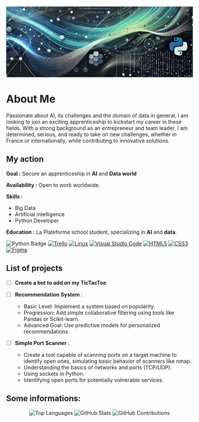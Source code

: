 
<p align= "center">
  <img src="./banner_github_profile4.gif" alt="Banner Image">
</p>


# About Me

Passionate about AI, its challenges and the domain of data in general, I am looking to join an exciting apprenticeship to kickstart my career in these fields. With a strong background as an entrepreneur and team leader, I am determined, serious, and ready to take on new challenges, whether in France or internationally, while contributing to innovative solutions.


## My action

**Goal :** Secure an apprenticeship in **AI** and **Data world**


**Availability :** Open to work worldwide.


**Skills :**
  - Big Data
  - Artificial intelligence
  - Python Developer


**Education :**  La Plateforme school student, specializing in **AI** and **data**.


![Python Badge](https://img.shields.io/badge/Python-3776AB?logo=python&logoColor=fff&style=flat)
[![Trello](https://img.shields.io/badge/Trello-Board-0079BF?logo=trello&logoColor=white)](https://trello.com/b/VOTRE_ID_DE_BOARD)
[![Linux](https://img.shields.io/badge/Linux-OS-FCC624?logo=linux&logoColor=black)](https://www.kernel.org/)
[![Visual Studio Code](https://img.shields.io/badge/Visual%20Studio%20Code-Editor-007ACC?logo=visual-studio-code&logoColor=white)](https://code.visualstudio.com/)
[![HTML5](https://img.shields.io/badge/HTML5-Markup-E34F26?logo=html5&logoColor=white)](https://developer.mozilla.org/docs/Web/HTML)
[![CSS3](https://img.shields.io/badge/CSS3-Styles-1572B6?logo=css3&logoColor=white)](https://developer.mozilla.org/docs/Web/CSS)
[![Figma](https://img.shields.io/badge/Figma-Design-FF7262?logo=figma&logoColor=white)](https://www.figma.com/file/VOTRE_ID_DE_FIGMA)

  
## List of projects

- [ ] **Create a bot to add on my TicTacToe**

- [ ] **Recommendation System** :
    
    - Basic Level: Implement a system based on popularity.
    - Progression: Add simple collaborative filtering using tools like Pandas or Scikit-learn.
    - Advanced Goal: Use predictive models for personalized recommendations.

- [ ] **Simple Port Scanner** : 
      
    - Create a tool capable of scanning ports on a target machine to identify open ones, 
      simulating basic behavior of scanners like nmap.
    - Understanding the basics of networks and ports (TCP/UDP).
    - Using sockets in Python.
    - Identifying open ports for potentially vulnerable services.
     






## Some informations:

<p align="center">
  <img src="https://github-readme-stats.vercel.app/api/top-langs/?username=Paul-Emmanuel-Buffe" alt="Top Languages" />
  <img src="https://github-readme-stats.vercel.app/api?username=Paul-Emmanuel-Buffe&show_icons=true&hide_title=true" alt="GitHub Stats" />
  <img src="https://github-readme-streak-stats.herokuapp.com/?user=Paul-Emmanuel-Buffe" alt= "GitHub Contributions" />
</p>


 

